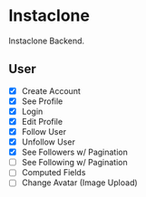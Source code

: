 # Instaclone

Instaclone Backend.

## User

- [X] Create Account
- [X] See Profile
- [X] Login
- [X] Edit Profile
- [X] Follow User
- [X] Unfollow User
- [X] See Followers w/ Pagination
- [ ] See Following w/ Pagination
- [ ] Computed Fields
- [ ] Change Avatar (Image Upload)
